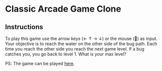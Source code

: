 # Classic Arcade Game Clone

## Instructions

To play this game use the arrow keys (&larr; &uarr; &rarr; &darr;) or the mouse (&#128001;) as input. Your objective is to reach the water on the other side of the bug path. Each time you reach the other side you reach the next game level. If a bug catches you, you go back to level 1. What is your max level?

PS: The game can be played [here](https://riusuky.github.io/udacity-web-front-end/6.Classic_Arcade_Game_Clone/index.html).
